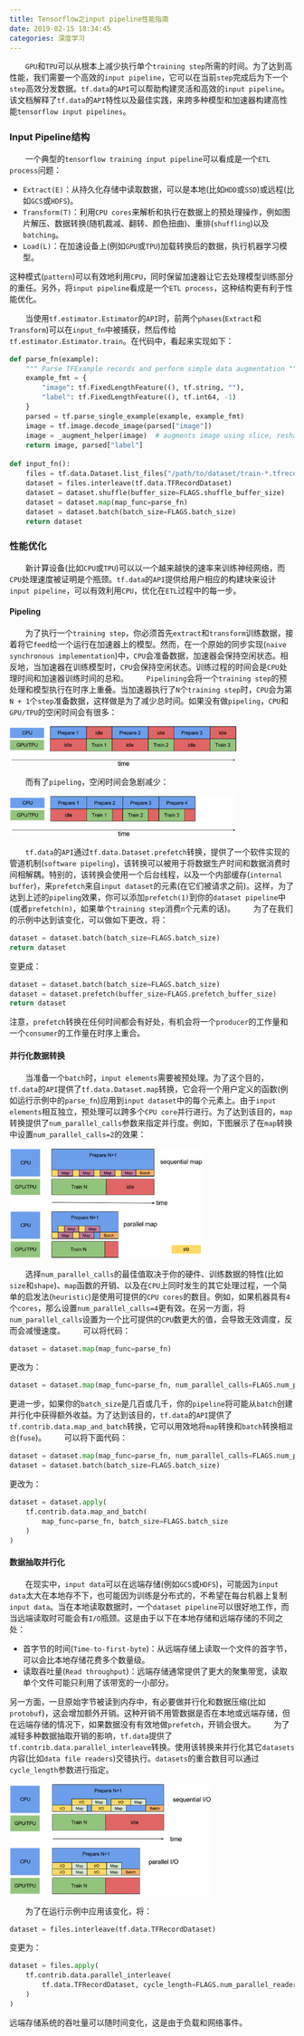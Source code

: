 ```yaml
---
title: Tensorflow之input pipeline性能指南
date: 2019-02-15 18:34:45
categories: 深度学习
---
```

&emsp;&emsp;`GPU`和`TPU`可以从根本上减少执行单个`training step`所需的时间。为了达到高性能，我们需要一个高效的`input pipeline`，它可以在当前`step`完成后为下一个`step`高效分发数据。`tf.data`的`API`可以帮助构建灵活和高效的`input pipeline`。该文档解释了`tf.data`的`API`特性以及最佳实践，来跨多种模型和加速器构建高性能`tensorflow input pipelines`。

### Input Pipeline结构

&emsp;&emsp;一个典型的`tensorflow training input pipeline`可以看成是一个`ETL process`问题：

- `Extract(E)`：从持久化存储中读取数据，可以是本地(比如`HDD`或`SSD`)或远程(比如`GCS`或`HDFS`)。
- `Transform(T)`：利用`CPU cores`来解析和执行在数据上的预处理操作，例如图片解压、数据转换(随机裁减、翻转、颜色扭曲)、重排(`shuffling`)以及`batching`。
- `Load(L)`：在加速设备上(例如`GPU`或`TPU`)加载转换后的数据，执行机器学习模型。

这种模式(`pattern`)可以有效地利用`CPU`，同时保留加速器让它去处理模型训练部分的重任。另外，将`input pipeline`看成是一个`ETL process`，这种结构更有利于性能优化。

&emsp;&emsp;当使用`tf.estimator.Estimator`的`API`时，前两个`phases`(`Extract`和`Transform`)可以在`input_fn`中被捕获，然后传给`tf.estimator.Estimator.train`。在代码中，看起来实现如下：

``` python
def parse_fn(example):
    """ Parse TFExample records and perform simple data augmentation """
    example_fmt = {
        "image": tf.FixedLengthFeature((), tf.string, ""),
        "label": tf.FixedLengthFeature((), tf.int64, -1)
    }
    parsed = tf.parse_single_example(example, example_fmt)
    image = tf.image.decode_image(parsed["image"])
    image = _augment_helper(image)  # augments image using slice, reshape, resize_bilinear
    return image, parsed["label"]
​
def input_fn():
    files = tf.data.Dataset.list_files("/path/to/dataset/train-*.tfrecord")
    dataset = files.interleave(tf.data.TFRecordDataset)
    dataset = dataset.shuffle(buffer_size=FLAGS.shuffle_buffer_size)
    dataset = dataset.map(map_func=parse_fn)
    dataset = dataset.batch(batch_size=FLAGS.batch_size)
    return dataset
```

### 性能优化

&emsp;&emsp;新计算设备(比如`CPU`或`TPU`)可以以一个越来越快的速率来训练神经网络，而`CPU`处理速度被证明是个瓶颈。`tf.data`的`API`提供给用户相应的构建块来设计`input pipeline`，可以有效利用`CPU`，优化在`ETL`过程中的每一步。

#### Pipeling

&emsp;&emsp;为了执行一个`training step`，你必须首先`extract`和`transform`训练数据，接着将它`feed`给一个运行在加速器上的模型。然而，在一个原始的同步实现(`naive synchronous implementation`)中，`CPU`会准备数据，加速器会保持空闲状态。相反地，当加速器在训练模型时，`CPU`会保持空闲状态。训练过程的时间会是`CPU`处理时间和加速器训练时间的总和。
&emsp;&emsp;`Pipelining`会将一个`training step`的预处理和模型执行在时序上重叠。当加速器执行了`N`个`training step`时，`CPU`会为第`N + 1`个`step`准备数据，这样做是为了减少总时间。如果没有做`pipeling`，`CPU`和`GPU/TPU`的空闲时间会有很多：

<img src="./Tensorflow之input pipeline性能指南/1.png" height="72" width="403">

&emsp;&emsp;而有了`pipeling`，空闲时间会急剧减少：

<img src="./Tensorflow之input pipeline性能指南/2.png" height="73" width="400">

&emsp;&emsp;`tf.data`的`API`通过`tf.data.Dataset.prefetch`转换，提供了一个软件实现的管道机制(`software pipeling`)，该转换可以被用于将数据生产时间和数据消费时间相解耦。特别的，该转换会使用一个后台线程，以及一个内部缓存(`internal buffer`)，来`prefetch`来自`input dataset`的元素(在它们被请求之前)。这样，为了达到上述的`pipeling`效果，你可以添加`prefetch(1)`到你的`dataset pipeline`中(或者`prefetch(n)`，如果单个`training step`消费`n`个元素的话)。
&emsp;&emsp;为了在我们的示例中达到该变化，可以做如下更改，将：

``` python
dataset = dataset.batch(batch_size=FLAGS.batch_size)
return dataset
```

变更成：

``` python
dataset = dataset.batch(batch_size=FLAGS.batch_size)
dataset = dataset.prefetch(buffer_size=FLAGS.prefetch_buffer_size)
return dataset
```

注意，`prefetch`转换在任何时间都会有好处，有机会将一个`producer`的工作量和一个`consumer`的工作量在时序上重合。

#### 并行化数据转换

&emsp;&emsp;当准备一个`batch`时，`input elements`需要被预处理。为了这个目的，`tf.data`的`API`提供了`tf.data.Dataset.map`转换，它会将一个用户定义的函数(例如运行示例中的`parse_fn`)应用到`input dataset`中的每个元素上。由于`input elements`相互独立，预处理可以跨多个`CPU core`并行进行。为了达到该目的，`map`转换提供了`num_parallel_calls`参数来指定并行度。例如，下图展示了在`map`转换中设置`num_parallel_calls=2`的效果：

<img src="./Tensorflow之input pipeline性能指南/3.png" height="196" width="342">

&emsp;&emsp;选择`num_parallel_calls`的最佳值取决于你的硬件、训练数据的特性(比如`size`和`shape`)、`map`函数的开销、以及在`CPU`上同时发生的其它处理过程，一个简单的启发法(`heuristic`)是使用可提供的`CPU cores`的数目。例如，如果机器具有`4`个`cores`，那么设置`num_parallel_calls=4`更有效。在另一方面，将`num_parallel_calls`设置为一个比可提供的`CPU`数更大的值，会导致无效调度，反而会减慢速度。
&emsp;&emsp;可以将代码：

``` python
dataset = dataset.map(map_func=parse_fn)
```

更改为：

``` python
dataset = dataset.map(map_func=parse_fn, num_parallel_calls=FLAGS.num_parallel_calls)
```

更进一步，如果你的`batch_size`是几百或几千，你的`pipeline`将可能从`batch`创建并行化中获得额外收益。为了达到该目的，`tf.data`的`API`提供了`tf.contrib.data.map_and_batch`转换，它可以用效地将`map`转换和`batch`转换相`混合`(`fuse`)。
&emsp;&emsp;可以将下面代码：

``` python
dataset = dataset.map(map_func=parse_fn, num_parallel_calls=FLAGS.num_parallel_calls)
dataset = dataset.batch(batch_size=FLAGS.batch_size)
```

更改为：

``` python
dataset = dataset.apply(
    tf.contrib.data.map_and_batch(
        map_func=parse_fn, batch_size=FLAGS.batch_size
    )
)
```

#### 数据抽取并行化

&emsp;&emsp;在现实中，`input data`可以在远端存储(例如`GCS`或`HDFS`)，可能因为`input data`太大在本地存不下，也可能因为训练是分布式的，不希望在每台机器上复制`input data`。当在本地读取数据时，一个`dataset pipeline`可以很好地工作，而当远端读取时可能会有`I/O`瓶颈。这是由于以下在本地存储和远端存储的不同之处：

- 首字节的时间(`Time-to-first-byte`)：从远端存储上读取一个文件的首字节，可以会比本地存储花费多个数量级。
- 读取吞吐量(`Read throughput`)：远端存储通常提供了更大的聚集带宽，读取单个文件可能只利用了该带宽的一小部分。

另一方面，一旦原始字节被读到内存中，有必要做并行化和数据压缩(比如`protobuf`)，这会增加额外开销。这种开销不用管数据是否在本地或远端存储，但在远端存储的情况下，如果数据没有有效地做`prefetch`，开销会很大。
&emsp;&emsp;为了减轻多种数据抽取开销的影响，`tf.data`提供了`tf.contrib.data.parallel_interleave`转换。使用该转换来并行化其它`datasets`内容(比如`data file readers`)交错执行。`datasets`的重合数目可以通过`cycle_length`参数进行指定。

<img src="./Tensorflow之input pipeline性能指南/4.png" height="199" width="358">

&emsp;&emsp;为了在运行示例中应用该变化，将：

``` python
dataset = files.interleave(tf.data.TFRecordDataset)
```

变更为：

``` python
dataset = files.apply(
    tf.contrib.data.parallel_interleave(
        tf.data.TFRecordDataset, cycle_length=FLAGS.num_parallel_readers
    )
)
```

远端存储系统的吞吐量可以随时间变化，这是由于负载和网络事件。